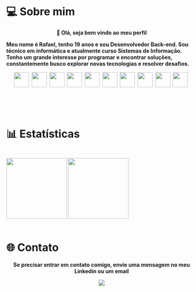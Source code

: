 
# 💻 Sobre mim

<p align="center"> <strong>👋 Olá, seja bem vindo ao meu perfil</strong> <br> </p>
 
<strong> <p align = "left"> Meu nome é Rafael, tenho 19 anos e sou Desenvolvedor Back-end. Sou técnico em informática e atualmente curso Sistemas de Informação. Tenho um grande interesse por programar e encontrar soluções, constantemente busco explorar novas tecnologias e resolver desafios.  <br>

<div  align="center" style="margin-bottom:100px">
<img heigth=40 width=40 src="https://cdn.jsdelivr.net/gh/devicons/devicon/icons/java/java-original.svg" />&nbsp;
<img heigth=40 width=40 src="https://cdn.jsdelivr.net/gh/devicons/devicon/icons/python/python-original.svg" />&nbsp;
<img heigth=40 width=40 src="https://cdn.jsdelivr.net/gh/devicons/devicon/icons/spring/spring-original.svg" />&nbsp;
<img heigth=40 width=40 src="https://cdn.jsdelivr.net/gh/devicons/devicon/icons/pandas/pandas-original.svg" />&nbsp;
<img heigth=40 width=40 src="https://cdn.jsdelivr.net/gh/devicons/devicon/icons/mysql/mysql-original.svg" />&nbsp;
<img heigth=40 width=40 src="https://cdn.jsdelivr.net/gh/devicons/devicon/icons/postgresql/postgresql-original.svg" />&nbsp;
<img heigth=40 width=40 src="https://cdn.jsdelivr.net/gh/devicons/devicon/icons/docker/docker-original.svg" />&nbsp;
<img heigth=40 width=40 src="https://cdn.jsdelivr.net/gh/devicons/devicon/icons/nodejs/nodejs-original.svg" />&nbsp;
<img heigth=40 width=40 src="https://cdn.jsdelivr.net/gh/devicons/devicon/icons/rabbitmq/rabbitmq-original.svg" />&nbsp;
<img heigth=40 width=40 src="https://cdn.jsdelivr.net/gh/devicons/devicon/icons/redis/redis-original.svg" />&nbsp;
<br></div>

# 📊 Estatísticas
<br>
<img height="160em" src="https://github-readme-streak-stats.herokuapp.com?user=RafaelAugustoR&theme=tokyonight&mode=weekly"/>  <img height="160em" src="https://github-readme-stats.vercel.app/api/top-langs/?username=RafaelAugustoR&layout=compact&theme=tokyonight"/> 
<br><br>

# 🌐 Contato
<p align = "center"> <strong>Se precisar entrar em contato comigo, envie uma mensagem no meu Linkedin ou um email</strong></p>
<div align = "center"> 
<a href = "mailto:rafaelaugustodev@gmail.com" target="_blank"><img src="https://img.shields.io/badge/-Gmail-%23333?style=for-the-badge&logo=gmail&logoColor=white"></a>
</div>

